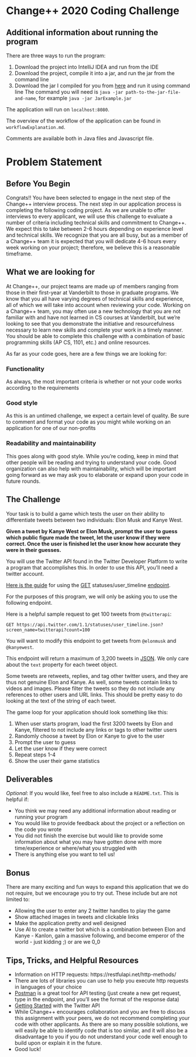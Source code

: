 



# Change++ 2020 Coding Challenge

## Additional information about running the program
There are three ways to run the program:
1. Download the project into IntelliJ IDEA and run from the IDE
2. Download the project, compile it into a jar, and run the jar from the command line
3. Download the jar I compiled for you from [here](https://drive.google.com/file/d/1Lle1l8ELjA8A7ci1KRy7-qw5LkABw53_/view?usp=sharing) and run it using command line
The command you will need is `java -jar path-to-the-jar-file-and-name`, for example `java -jar JarExample.jar`


The application will run on `localhost:8080`.

The overview of the workflow of the application can be found in `workflowExplanation.md`.

Comments are available both in Java files and Javascript file.

# Problem Statement

## Before You Begin

Congrats!! You have been selected to engage in the next step of the Change++ interview process. The next step in our application process is completing the following coding project. As we are unable to offer interviews to every applicant, we will use this challenge to evaluate a number of criteria including technical skills and commitment to Change++. We expect this to take between 2-6 hours depending on experience level and technical skills. We recognize that you are all busy, but as a member of a Change++ team it is expected that you will dedicate 4-6 hours every week working on your project; therefore, we believe this is a reasonable timeframe.

## What we are looking for

At Change++, our project teams are made up of members ranging from those in their first-year at Vanderbilt to those in graduate programs. We know that you all have varying degrees of technical skills and experience, all of which we will take into account when reviewing your code. Working on a Change++ team, you may often use a new technology that you are not familiar with and have not learned in CS courses at Vanderbilt, but we’re looking to see that you demonstrate the initiative and resourcefulness necessary to learn new skills and complete your work in a timely manner. You should be able to complete this challenge with a combination of basic programming skills (AP CS, 1101, etc.) and online resources.

As far as your code goes, here are a few things we are looking for:
### Functionality
As always, the most important criteria is whether or not your code works according to the requirements
### Good style
As this is an untimed challenge, we expect a certain level of quality. Be sure to comment and format your code as you might while working on an application for one of our non-profits
### Readability and maintainability
This goes along with good style. While you’re coding, keep in mind that other people will be reading and trying to understand your code. Good organization can also help with maintainability, which will be important going forward as we may ask you to elaborate or expand upon your code in future rounds.
</ul>

## The Challenge
Your task is to build a game which tests the user on their ability to differentiate tweets between two individuals: Elon Musk and Kanye West.

**Given a tweet by Kanye West or Elon Musk, prompt the user to guess which public figure made the tweet, let the user know if they were correct. Once the user is finished let the user know how accurate they were in their guesses.**

You will use the Twitter API found in the Twitter Developer Platform to write a program that accomplishes this. In order to use this API, you’ll need a twitter account. 

[Here is the guide](https://developer.twitter.com/en/docs/twitter-api/v1/tweets/timelines/api-reference/get-statuses-user_timeline) for using the [GET](https://developer.mozilla.org/en-US/docs/Web/HTTP/Methods/GET) statuses/user_timeline [endpoint](https://en.wikipedia.org/wiki/Web_API). 

For the purposes of this program, we will only be asking you to use the following endpoint.

Here is a helpful sample request to get 100 tweets from `@twitterapi`:

`GET https://api.twitter.com/1.1/statuses/user_timeline.json?screen_name=twitterapi?count=100`

You will want to modify this endpoint to get tweets from `@elonmusk` and `@kanyewest`.

This endpoint will return a maximum of 3,200 tweets in [JSON](https://developer.mozilla.org/en-US/docs/Learn/JavaScript/Objects/JSON). We only care about the `text` property for each tweet object. 

Some tweets are retweets, replies, and tag other twitter users, and they are thus not genuine Elon and Kanye. As well, some tweets contain links to videos and images. Please filter the tweets so they do not include any references to other users and URL links. This should be pretty easy to do looking at the text of the string of each tweet.

The game loop for your application should look something like this:

<ol>
  <li>When user starts program, load the first 3200 tweets by Elon and Kanye, filtered to not include any links or tags to other twitter users</li>
  <li>Randomly choose a tweet by Elon or Kanye to give to the user</li>
  <li>Prompt the user to guess</li>
  <li>Let the user know if they were correct</li>
  <li>Repeat steps 1-4</li>
  <li>Show the user their game statistics</li>
</ol>

## Deliverables

*Optional*: If you would like, feel free to also include a `README.txt`. This is helpful if:
<ul>
  <li>You think we may need any additional information about reading or running your program</li>
  <li>You would like to provide feedback about the project or a reflection on the code you wrote</li>
  <li>You did not finish the exercise but would like to provide some information about what you may have gotten done with more time/experience or where/what you struggled with</li>
  <li>There is anything else you want to tell us!</li>
</ul>

## Bonus

There are many exciting and fun ways to expand this application that we do not require, but we encourage you to try out. These include but are not limited to: 

<ul>
  <li>Allowing the user to enter any 2 twitter handles to play the game</li>
  <li>Show attached images in tweets and clickable links</li>
  <li>Make the application pretty and well designed</li>
  <li>Use AI to create a twitter bot which is a combination between Elon and Kanye - Kanlon, gain a massive following, and become emperor of the world - just kidding ;) or are we 0_0</li>
</ul>

## Tips, Tricks, and Helpful Resources

<ul>
  <li>Information on HTTP requests: https://restfulapi.net/http-methods/</li>
  <li>There are lots of libraries you can use to help you execute http requests in languages of your choice</li>
  <li><a href="https://www.getpostman.com/">Postman</a> is a great tool for API testing (just create a new get request, type in the endpoint, and you’ll see the format of the response data)</li>
  <li><a href="https://developer.twitter.com/en/docs/twitter-api/getting-started/guide">Getting Started</a> with the Twitter API</li>
  <li>While Change++ encourages collaboration and you are free to discuss this assignment with your peers, we do not recommend completing your code with other applicants. As there are so many possible solutions, we will easily be able to identify code that is too similar, and it will also be a disadvantage to you if you do not understand your code well enough to build upon or explain it in the future.</li>
  <li>Good luck!</li>
</ul>
